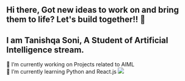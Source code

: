 ## Hi there, Got new ideas to work on and bring them to life? Let's build together!! 👋
## I am Tanishqa Soni, A Student of Artificial Intelligence stream.

🔭 I’m currently working on Projects related to AIML <br>
🌱 I’m currently learning Python and React.js 
<a href="https://visitcount.itsvg.in">
  <img src="https://visitcount.itsvg.in/api?id=tanishqaa26&label=Profile%20Views&color=5&icon=0&pretty=true" />
</a>

